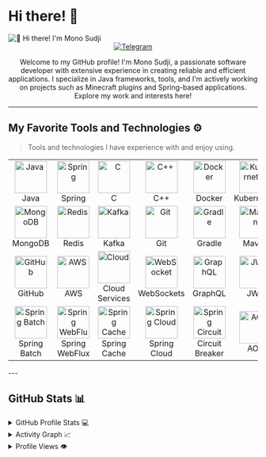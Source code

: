 # Hi there! 👋

<img src="https://github.com/MonoSudji/MonoSudji/blob/main/intro.gif" alt="👋 Hi there! I'm Mono Sudji" title="👋 Hi there! I'm Mono Sudji"/>

<div align="center">
  <a href="https://t.me/Springggggggggg">
    <img src="https://img.shields.io/badge/Telegram-000?style=for-the-badge&logo=telegram&logoColor=white" alt="Telegram">
  </a>
</div>

<p align="center">
Welcome to my GitHub profile! I'm Mono Sudji, a passionate software developer with extensive experience in creating reliable and efficient applications. I specialize in Java frameworks, tools, and I'm actively working on projects such as Minecraft plugins and Spring-based applications. Explore my work and interests here!
</p>

---

## My Favorite Tools and Technologies ⚙️

> Tools and technologies I have experience with and enjoy using.

<table>
  <tr>
    <td align="center" width="96">
      <img src="https://skillicons.dev/icons?i=java&theme=dark" alt="Java" width="65" height="65" />
      <br>Java
    </td>
    <td align="center" width="96">
      <img src="https://skillicons.dev/icons?i=spring&theme=dark" alt="Spring" width="65" height="65" />
      <br>Spring
    </td>
    <td align="center" width="96">
      <img src="https://skillicons.dev/icons?i=c&theme=dark" alt="C" width="65" height="65" />
      <br>C
    </td>
    <td align="center" width="96">
      <img src="https://skillicons.dev/icons?i=cpp&theme=dark" alt="C++" width="65" height="65" />
      <br>C++
    </td>
    <td align="center" width="96">
      <img src="https://skillicons.dev/icons?i=docker&theme=dark" alt="Docker" width="65" height="65" />
      <br>Docker
    </td>
    <td align="center" width="96">
      <img src="https://skillicons.dev/icons?i=kubernetes&theme=dark" alt="Kubernetes" width="65" height="65" />
      <br>Kubernetes
    </td>
    <td align="center" width="96">
      <img src="https://skillicons.dev/icons?i=mysql&theme=dark" alt="MySQL" width="65" height="65" />
      <br>MySQL
    </td>
  </tr>
  <tr>
    <td align="center" width="96">
      <img src="https://skillicons.dev/icons?i=mongodb&theme=dark" alt="MongoDB" width="65" height="65" />
      <br>MongoDB
    </td>
    <td align="center" width="96">
      <img src="https://skillicons.dev/icons?i=redis&theme=dark" alt="Redis" width="65" height="65" />
      <br>Redis
    </td>
    <td align="center" width="96">
      <img src="https://skillicons.dev/icons?i=kafka&theme=dark" alt="Kafka" width="65" height="65" />
      <br>Kafka
    </td>
    <td align="center" width="96">
      <img src="https://skillicons.dev/icons?i=git&theme=dark" alt="Git" width="65" height="65" />
      <br>Git
    </td>
    <td align="center" width="96">
      <img src="https://skillicons.dev/icons?i=gradle&theme=dark" alt="Gradle" width="65" height="65" />
      <br>Gradle
    </td>
    <td align="center" width="96">
      <img src="https://skillicons.dev/icons?i=maven&theme=dark" alt="Maven" width="65" height="65" />
      <br>Maven
    </td>
    <td align="center" width="96">
      <img src="https://skillicons.dev/icons?i=linux&theme=dark" alt="Linux" width="65" height="65" />
      <br>Linux
    </td>
  </tr>
  <tr>
    <td align="center" width="96">
      <img src="https://skillicons.dev/icons?i=github&theme=dark" alt="GitHub" width="65" height="65" />
      <br>GitHub
    </td>
    <td align="center" width="96">
      <img src="https://skillicons.dev/icons?i=aws&theme=dark" alt="AWS" width="65" height="65" />
      <br>AWS
    </td>
    <td align="center" width="96">
      <img src="https://skillicons.dev/icons?i=cloudflare&theme=dark" alt="Cloud" width="65" height="65" />
      <br>Cloud Services
    </td>
    <td align="center" width="96">
      <img src="" alt="WebSocket" width="65" height="65" />
      <br>WebSockets
    </td>
    <td align="center" width="96">
      <img src="https://skillicons.dev/icons?i=graphql&theme=dark" alt="GraphQL" width="65" height="65" />
      <br>GraphQL
    </td>
    <td align="center" width="96">
      <img src="https://skillicons.dev/icons?i=jwt&theme=dark" alt="JWT" width="65" height="65" />
      <br>JWT
    </td>
    <td align="center" width="96">
      <img src="https://skillicons.dev/icons?i=spring&theme=dark" alt="Spring Security" width="65" height="65" />
      <br>Spring Security
    </td>
  </tr>
  <tr>
    <td align="center" width="96">
      <img src="https://skillicons.dev/icons?i=spring&theme=dark" alt="Spring Batch" width="65" height="65" />
      <br>Spring Batch
    </td>
    <td align="center" width="96">
      <img src="https://skillicons.dev/icons?i=spring&theme=dark" alt="Spring WebFlux" width="65" height="65" />
      <br>Spring WebFlux
    </td>
    <td align="center" width="96">
      <img src="https://skillicons.dev/icons?i=spring&theme=dark" alt="Spring Cache" width="65" height="65" />
      <br>Spring Cache
    </td>
    <td align="center" width="96">
      <img src="https://skillicons.dev/icons?i=spring&theme=dark" alt="Spring Cloud" width="65" height="65" />
      <br>Spring Cloud
    </td>
    <td align="center" width="96">
      <img src="https://skillicons.dev/icons?i=spring&theme=dark" alt="Spring Circuit Breaker" width="65" height="65" />
      <br>Circuit Breaker
    </td>
    <td align="center" width="96">
      <img src="https://skillicons.dev/icons?i=aop&theme=dark" alt="AOP" width="65" height="65" />
      <br>AOP
    </td>
    <td align="center" width="96">
      <img src="https://skillicons.dev/icons?i=opentracing&theme=dark" alt="OpenTracing" width="65" height="65" />
      <br>OpenTracing
    </td>
  </tr>
</table>
---

## GitHub Stats 📊

<details>
  <summary>GitHub Profile Stats 💻</summary>
  <br/>
  <a href="https://github.com/anuraghazra/github-readme-stats">
    <img alt="Mono Sudji's GitHub Stats" src="https://github-readme-stats.vercel.app/api?username=monosudji&show_icons=true&count_private=true&theme=graywhite&hide_border=true" height="192px"/>
  </a>
  <a href="https://github.com/anuraghazra/github-readme-stats">
    <img alt="Mono Sudji's Top Languages" src="https://github-readme-stats.vercel.app/api/top-langs/?username=monosudji&langs_count=8&layout=compact&theme=graywhite&hide_border=true" height="192px"/>
  </a>
</details>

<details>
  <summary>Activity Graph 📈</summary>
  <br/>
  <img src="https://github-readme-activity-graph.vercel.app/graph?username=monosudji&bg_color=ffffff&color=000000&line=696969&point=000000&area=true&hide_border=true" alt="Activity Graph">
</details>

<details>
  <summary>Profile Views 👁️</summary>
  <br/>
  <img src="https://komarev.com/ghpvc/?username=monosudji&label=PROFILE+VIEWS&style=for-the-badge">
</details>
